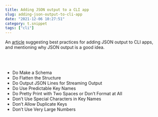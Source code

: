 ```yaml
---
title: Adding JSON output to a CLI app
slug: adding-json-output-to-cli-app
date: "2021-12-06 10:27:51"
category: t.snippet
tags: ["cli"]
---
```


An
[article](https://blog.kellybrazil.com/2021/12/03/tips-on-adding-json-output-to-your-cli-app/)
suggesting best practices for adding JSON output to CLI apps, and mentioning why
JSON output is a good idea.<br></br><br></br>

- Do Make a Schema
- Do Flatten the Structure
- Do Output JSON Lines for Streaming Output
- Do Use Predictable Key Names
- Do Pretty Print with Two Spaces or Don’t Format at All
- Don’t Use Special Characters in Key Names
- Don’t Allow Duplicate Keys
- Don’t Use Very Large Numbers
